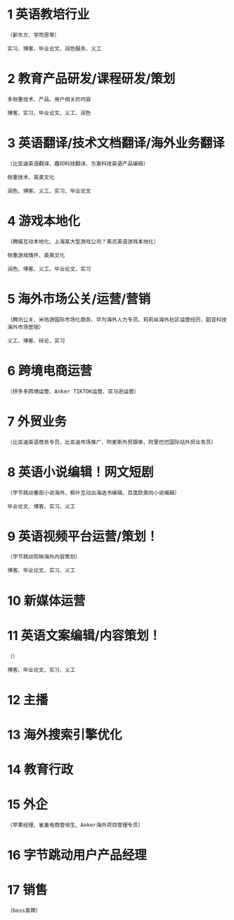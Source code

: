 # 1 英语教培行业
	
    （新东方、学而思等）

    实习、博客、毕业论文、润色服务、义工

# 2 教育产品研发/课程研发/策划
	
    多侧重技术、产品、用户相关的内容

	博客、实习、毕业论文、义工、润色

# 3 英语翻译/技术文档翻译/海外业务翻译
    
    （比亚迪英语翻译、趣印科技翻译、方直科技英语产品编辑）

	侧重技术、英美文化

	润色、博客、义工、实习、毕业论文

# 4 游戏本地化
    
    （腾娱互动本地化、上海某大型游戏公司？美式英语游戏本地化）
        
    侧重游戏情怀、英美文化

    润色、博客、义工、毕业论文、实习

# 5 海外市场公关/运营/营销
    
    （腾讯公关、米哈游国际市场化商务、华为海外人力专员、莉莉丝海外社区运营经历、韶音科技海外市场营销）
	
    义工、博客、辩论、实习

# 6 跨境电商运营
    
    （拼多多跨境运营、Anker TIKTOK运营、亚马逊运营）

# 7 外贸业务
    
    （比亚迪英语商务专员、比亚迪市场推广、阿麦斯外贸跟单、阿里巴巴国际站外贸业务员）

# 8 英语小说编辑！网文短剧
    
    （字节跳动番茄小说海外、枫叶互动出海选书编辑、百度欧美向小说编辑）

    毕业论文、博客、实习、义工

# 9 英语视频平台运营/策划！
    
    （字节跳动剪映海外内容策划）

    博客、毕业论文、实习、义工

# 10 新媒体运营

# 11 英语文案编辑/内容策划！
    （）

    博客、毕业论文、实习、义工

# 12 主播

# 13 海外搜索引擎优化

# 14 教育行政

# 15 外企
    
    （苹果经理、雀巢电商管培生、Anker海外项目管理专员）

# 16 字节跳动用户产品经理

# 17 销售

    （boss直聘）
